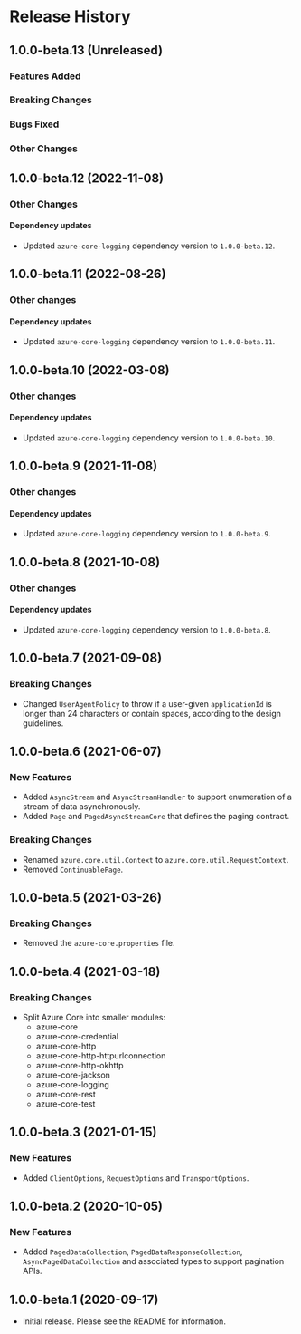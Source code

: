 # Release History

## 1.0.0-beta.13 (Unreleased)

### Features Added

### Breaking Changes

### Bugs Fixed

### Other Changes

## 1.0.0-beta.12 (2022-11-08)

### Other Changes

#### Dependency updates
- Updated `azure-core-logging` dependency version to `1.0.0-beta.12`.

## 1.0.0-beta.11 (2022-08-26)

### Other changes

#### Dependency updates
- Updated `azure-core-logging` dependency version to `1.0.0-beta.11`.

## 1.0.0-beta.10 (2022-03-08)

### Other changes

#### Dependency updates
- Updated `azure-core-logging` dependency version to `1.0.0-beta.10`.

## 1.0.0-beta.9 (2021-11-08)

### Other changes

#### Dependency updates
- Updated `azure-core-logging` dependency version to `1.0.0-beta.9`.

## 1.0.0-beta.8 (2021-10-08)

### Other changes

#### Dependency updates
- Updated `azure-core-logging` dependency version to `1.0.0-beta.8`.

## 1.0.0-beta.7 (2021-09-08)

### Breaking Changes
- Changed `UserAgentPolicy` to throw if a user-given `applicationId` is longer than 24 characters or contain spaces, according to the design guidelines.

## 1.0.0-beta.6 (2021-06-07)

### New Features

- Added `AsyncStream` and `AsyncStreamHandler` to support enumeration of a stream of data asynchronously.
- Added `Page` and `PagedAsyncStreamCore` that defines the paging contract.

### Breaking Changes

- Renamed `azure.core.util.Context` to `azure.core.util.RequestContext`.
- Removed `ContinuablePage`.

## 1.0.0-beta.5 (2021-03-26)

### Breaking Changes

- Removed the `azure-core.properties` file.

## 1.0.0-beta.4 (2021-03-18)

### Breaking Changes

- Split Azure Core into smaller modules:
    - azure-core
    - azure-core-credential
    - azure-core-http
    - azure-core-http-httpurlconnection
    - azure-core-http-okhttp
    - azure-core-jackson
    - azure-core-logging
    - azure-core-rest
    - azure-core-test

## 1.0.0-beta.3 (2021-01-15)

### New Features

- Added `ClientOptions`, `RequestOptions` and `TransportOptions`.

## 1.0.0-beta.2 (2020-10-05)

### New Features

- Added `PagedDataCollection`, `PagedDataResponseCollection`, `AsyncPagedDataCollection` and associated types to support pagination APIs.

## 1.0.0-beta.1 (2020-09-17)

- Initial release. Please see the README for information.
